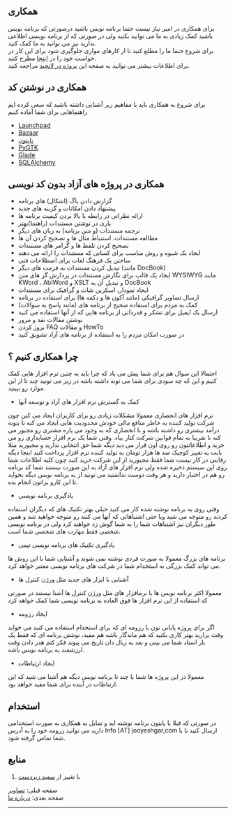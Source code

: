 <style>direction{rtl}</style>
همکاری
------

برای همکاری در امیر نیاز نیست حتما برنامه نویس باشید درصورتی که برنامه نویس باشید کمک زیادی به ما می توانید بکنید ولی در صورتی که از برنامه نویسی اطلاعی ندارید نیز می توانید به ما کمک کنید.  
برای شروع حتما ما را مطلع کنید تا از کارهای موازی جلوگیری شود برای این کار در خواست خود را در [اینجا](http://www.iranled.com/forum/forum-254.html) مطرح کنید.  
برای اطلاعات بیشتر می توانید به صفحه این [پروژه در لانچپد](https://launchpad.net/amir) مراجعه کنید.

همکاری در نوشتن کد
------------------

برای شروع به همکاری باید با مفاهیم زیر آشنایی داشته باشید که سعی کرده ایم راهنماهایی برای شما آماده کنیم

*   [Launchpad](http://www.freeamir.com/fa/index.php?page=Launchpad)
*   [Bazaar](http://www.freeamir.com/fa/index.php?page=Bazaar)
*   [پایتون](http://www.freeamir.com/fa/index.php?page=Python)
*   [PyGTK](http://www.freeamir.com/fa/index.php?page=PyGTK)
*   [Glade](http://www.freeamir.com/fa/index.php?page=Glade)
*   [SQLAlchemy](http://www.freeamir.com/fa/index.php?page=SQLAlchemy)

همکاری در پروژه های آزاد بدون کد نویسی 
---------------------------------------

*   گزارش دادن باگ (اشکال) های برنامه
*   پیشنهاد دادن امکانات و گزینه های جدید
*   ارائه نظراتی در رابطه با بالا بردن کیفیت برنامه ها
*   یاری در نوشتن مستندات (راهنما)بهتر
*   ترجمه مستندات (و متن برنامه) به زبان های دیگر
*   مطالعه مستندات، استنباط مثال ها و تصحیح کردن آن ها
*   تصحیح کردن تلفظ ها و گرامر های مستندات
*   ایجاد یک شیوه و روش مناسب برای کسانی که مستندات را ارائه می دهند
*   ساختن یک فرهنگ لغات برای اصطلاحات فنی
*   تبدیل کردن مستندات به فرمت های دیگر (مانند DocBook)
*   ایجاد یک قالب برای نگارش مستندات در پردازش گر های متن WYSIWYG مانند KWord ، AbiWord و XSLT و تبدیل آن به DocBook
*   ایجاد نمودار، اسکرین شات و گرافیک برای مستندات
*   ارسال تصاویر گرافیکی (مانند آکون ها و دکمه ها) برای استفاده در برنامه
*   کمک به مردم برای استفاده صحیح از برنامه های (مانند پاسخ به سوالات)
*   ارسال یک ایمیل برای تشکر و قدردانی از برنامه هایی که از آنها استفاده می کنید
*   نوشتن مقالات نقد و مرور
*   بروز کردن FAQ و مقالات HowTo
*   در صورت امکان مردم را به استفاده از برنامه های آزاد تشویق کنید

چرا همکاری کنیم ؟
-----------------

احتمالا این سوال هم برای شما پیش می یاد که چرا باید به چنین نرم افزار هایی کمک کنیم و این که چه سودی برای شما می تونه داشته باشه در زیر می تونید چند تا از این موارد رو ببینید.

*   کمک به گسترش نرم افزار های آزاد و توسعه آنها

نرم افزار های انحصاری معمولا مشکلات زیادی رو برای کاربران ایجاد می کنن چون شرکت تولید کننده به خاطر منافع مالی خودش محدودیت هایی ایجاد می کنه تا بتونه درآمد بیشتری رو داشته باشه و با انحصاری که به وجود می یاره مشتری رو مجبور می کنه تا تقریبا به تمام قوانین شرکت کنار بیاد. وقتی شما یک نرم افزار حسابداری رو می خرید و اطلاعاتتون رو روی اون قرار می دید دیگه شما حق انتخابی ندارید و مجبورید مثلا بابت یه تغییر کوچیک صد ها هزار تومان به تولید کننده نرم افزار پرداخت کنید اینجا دیگه رقابتی در کار نیست شما فقط مجبورید از این شرکت خرید کنید چون کلیه اطلاعات شما روی این سیستم ذخیره شده ولی نرم افزار های آزاد به این صورت نیستند شما کد برنامه رو هم در اختبار دارید و هر وقت دوست نداشتید می تونید از یه برنامه نویس دیگه بخواید تا این کارو براتون انجام بده.

*   یادگیری برنامه نویسی

وقتی روی یه برنامه نوشته شده کار می کنید خیلی بهتر تکنیک های که دیگران استفاده کردند رو متوجه می شید ویا حتی اشتباهاتی که آنها می کنند رو متوجه خواهید شد و همین طور دیگران نیز اشتباهات شما را به شما گوش زد خواهند کرد ولی در برنامه نویسی شخصی فقط مهارت های شخصی شما است.

*   یادگیری تکنیک های برنامه نویسی تیمی

برنامه های بزرگ معمولا به صورت فردی نوشته نمی شوند و آشنایی شما با این روش ها می تواند کمک بزرگی به استخدام شما در شرکت های برنامه نویسی معتبر خواهد کرد.

*   آشنایی با ابزار های جدید مثل ورژن کنترل ها

معمولا اکثر برنامه نویس ها با نرمافزار های مثل ورژن کنترل ها آشنا نیستند در صورتی که استفاده از این نرم افزار ها فوق العاده به برنامه نویسی شما کمک خواهد کرد

*   ایجاد رزومه

اگر برای پروژه پایانی تون یا رزومه ای که برای استخدام استفاده می کنید می خواید وقت بزارید بهتر کاری بکنید که هم ماندگار باشه هم مفید، نوشتن برنامه ای که فقط یک بار استاد شما می بینی و بعد به زبال دان تاریخ می پیوند فکر کنم هدر دادن وقت ارزشمند یه برنامه نویس باشه.

*   ایجاد ارتباطات

معمولا در این پروژه ها شما با چند تا برنامه نویس دیگه هم آشنا می شید که این ارتباطات در آینده برای شما مفید خواهد بود.  
  

استخدام
-------

در صورتی که قبلا با پایتون برنامه نوشته اید و تمایل به همکاری به صورت استخدامی دارید می توانید زرومه خود را به آدرس Info \[AT\] jooyeshgar,com ارسال کنید تا با شما تماس گرفته شود.  
  

منابع
-----

1.  با تغییر از [سعید زبردست](http://zebardast.ir/%D9%87%D9%85%DA%A9%D8%A7%D8%B1%DB%8C-%D8%AF%D8%B1-%D9%BE%D8%B1%D9%88%DA%98%D9%87-%D9%87%D8%A7%DB%8C-%DA%A9%D8%AF-%D8%A8%D8%A7%D8%B2-%D8%A8%D8%AF%D9%88%D9%86-%DA%A9%D8%AF-%D9%86%D9%88%DB%8C%D8%B3%DB%8C/)

  

صفحه قبلی: [تصاویر](http://www.freeamir.com/fa/index.php?page=Pictures "تصاویر")  
صفحه بعدی: [درباره ما](http://www.freeamir.com/fa/index.php?page=About-Us "درباره ما")

* * *
